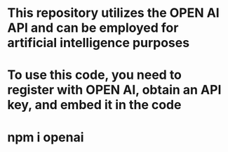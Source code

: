
 # This repository utilizes the OPEN AI API and can be employed for artificial intelligence purposes
 # To use this code, you need to register with OPEN AI, obtain an API key, and embed it in the code
 # npm i openai
